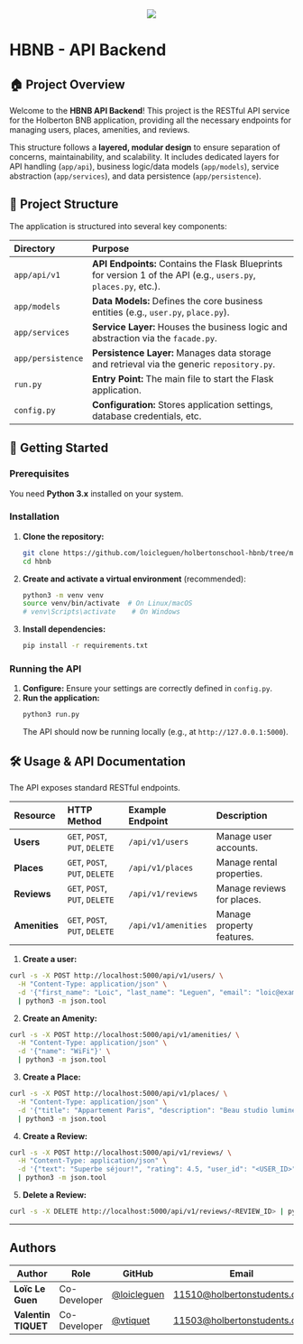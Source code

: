 <div align="center"><img src="https://github.com/ksyv/holbertonschool-web_front_end/blob/main/baniere_holberton.png"></div>

# HBNB - API Backend

## 🏠 Project Overview

Welcome to the **HBNB API Backend**! This project is the RESTful API service for the Holberton BNB application, providing all the necessary endpoints for managing users, places, amenities, and reviews.

This structure follows a **layered, modular design** to ensure separation of concerns, maintainability, and scalability. It includes dedicated layers for API handling (`app/api`), business logic/data models (`app/models`), service abstraction (`app/services`), and data persistence (`app/persistence`).

## 📁 Project Structure

The application is structured into several key components:

| Directory | Purpose |
| :--- | :--- |
| `app/api/v1` | **API Endpoints:** Contains the Flask Blueprints for version 1 of the API (e.g., `users.py`, `places.py`, etc.). |
| `app/models` | **Data Models:** Defines the core business entities (e.g., `user.py`, `place.py`). |
| `app/services` | **Service Layer:** Houses the business logic and abstraction via the `facade.py`. |
| `app/persistence` | **Persistence Layer:** Manages data storage and retrieval via the generic `repository.py`. |
| `run.py` | **Entry Point:** The main file to start the Flask application. |
| `config.py` | **Configuration:** Stores application settings, database credentials, etc. |

## 🚀 Getting Started

### Prerequisites

You need **Python 3.x** installed on your system.

### Installation

1.  **Clone the repository:**
    ```bash
    git clone https://github.com/loicleguen/holbertonschool-hbnb/tree/main/part2
    cd hbnb
    ```

2.  **Create and activate a virtual environment** (recommended):
    ```bash
    python3 -m venv venv
    source venv/bin/activate  # On Linux/macOS
    # venv\Scripts\activate    # On Windows
    ```

3.  **Install dependencies:**
    ```bash
    pip install -r requirements.txt
    ```

### Running the API

1.  **Configure:** Ensure your settings are correctly defined in `config.py`.
2.  **Run the application:**
    ```bash
    python3 run.py
    ```
    The API should now be running locally (e.g., at `http://127.0.0.1:5000`).

## 🛠 Usage & API Documentation

The API exposes standard RESTful endpoints.

| Resource | HTTP Method | Example Endpoint | Description |
| :--- | :--- | :--- | :--- |
| **Users** | `GET`, `POST`, `PUT`, `DELETE` | `/api/v1/users` | Manage user accounts. |
| **Places** | `GET`, `POST`, `PUT`, `DELETE` | `/api/v1/places` | Manage rental properties. |
| **Reviews** | `GET`, `POST`, `PUT`, `DELETE` | `/api/v1/reviews` | Manage reviews for places. |
| **Amenities** | `GET`, `POST`, `PUT`, `DELETE` | `/api/v1/amenities` | Manage property features. |


1.  **Create a user:**
```bash
curl -s -X POST http://localhost:5000/api/v1/users/ \
  -H "Content-Type: application/json" \
  -d '{"first_name": "Loic", "last_name": "Leguen", "email": "loic@example.com", "password": "mypassword123"}' \
  | python3 -m json.tool
```
2.  **Create an Amenity:**
```bash
curl -s -X POST http://localhost:5000/api/v1/amenities/ \
  -H "Content-Type: application/json" \
  -d '{"name": "WiFi"}' \
  | python3 -m json.tool
```
3.  **Create a Place:**
```bash
curl -s -X POST http://localhost:5000/api/v1/places/ \
  -H "Content-Type: application/json" \
  -d '{"title": "Appartement Paris", "description": "Beau studio lumineux", "price": 120.0, "latitude": 48.8566, "longitude": 2.3522, "owner_id": "<USER_ID>", "amenities": ["<AMENITY_ID>"]}' \
  | python3 -m json.tool
```
4.  **Create a Review:**
```bash
curl -s -X POST http://localhost:5000/api/v1/reviews/ \
  -H "Content-Type: application/json" \
  -d '{"text": "Superbe séjour!", "rating": 4.5, "user_id": "<USER_ID>", "place_id": "<PLACE_ID>"}' \
  | python3 -m json.tool
```
5.  **Delete a Review:**
```bash
curl -s -X DELETE http://localhost:5000/api/v1/reviews/<REVIEW_ID> | python3 -m json.tool

```

---

## Authors
<div align="center">
  
| Author | Role | GitHub | Email |
|--------|------|--------|-------|
| **Loïc Le Guen** | Co-Developer | [@loicleguen](https://github.com/loicleguen) | 11510@holbertonstudents.com |
| **Valentin TIQUET** | Co-Developer | [@vtiquet](https://github.com/vtiquet) | 11503@holbertonstudents.com |
</div>
